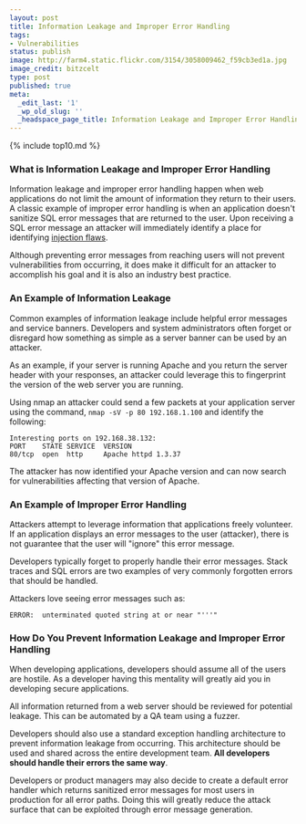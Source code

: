 ```yaml
---
layout: post
title: Information Leakage and Improper Error Handling
tags:
- Vulnerabilities
status: publish
image: http://farm4.static.flickr.com/3154/3058009462_f59cb3ed1a.jpg
image_credit: bitzcelt
type: post
published: true
meta:
  _edit_last: '1'
  _wp_old_slug: ''
  _headspace_page_title: Information Leakage and Improper Error Handling
---
```

{% include top10.md %}

### What is Information Leakage and Improper Error Handling
Information leakage and improper error handling happen when web applications do not limit the amount of information they return to their users. A classic example of improper error handling is when an application doesn't sanitize SQL error messages that are returned to the user. Upon receiving a SQL error message an attacker will immediately identify a place for identifying <a href="http://misc-security.com/blog/2009/07/injection-flaws/">injection flaws</a>.

Although preventing error messages from reaching users will not prevent vulnerabilities from occurring, it does make it difficult for an attacker to accomplish his goal and it is also an industry best practice.

### An Example of Information Leakage
Common examples of information leakage include helpful error messages and service banners. Developers and system administrators often forget or disregard how something as simple as a server banner can be used by an attacker.

As an example, if your server is running Apache and you return the server header with your responses, an attacker could leverage this to fingerprint the version of the web server you are running.

Using nmap an attacker could send a few packets at your application server using the command, `nmap -sV -p 80 192.168.1.100` and identify the following:

	Interesting ports on 192.168.38.132:
	PORT    STATE SERVICE  VERSION
	80/tcp  open  http     Apache httpd 1.3.37

The attacker has now identified your Apache version and can now search for vulnerabilities affecting that version of Apache.

### An Example of Improper Error Handling

Attackers attempt to leverage information that applications freely volunteer. If an application displays an error messages to the user (attacker), there is not guarantee that the user will "ignore" this error message.

Developers typically forget to properly handle their error messages. Stack traces and SQL errors are two examples of very commonly forgotten errors that should be handled.

Attackers love seeing error messages such as:

	ERROR:  unterminated quoted string at or near "'''"

### How Do You Prevent Information Leakage and Improper Error Handling

When developing applications, developers should assume all of the users are hostile. As a developer having this mentality will greatly aid you in developing secure applications.

All information returned from a web server should be reviewed for potential leakage. This can be automated by a QA team using a fuzzer.

Developers should also use a standard exception handling architecture to prevent information leakage from occurring. This architecture should be used and shared across the entire development team. **All developers should handle their errors the same way**.

Developers or product managers may also decide to create a default error handler which returns sanitized error messages for most users in production for all error paths. Doing this will greatly reduce the attack surface that can be exploited through error message generation.